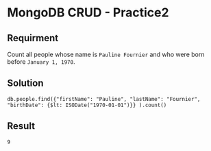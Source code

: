 # MongoDB CRUD - Practice2

## Requirment

Count all people whose name is `Pauline Fournier` and who were born before `January 1, 1970`.

## Solution

```agg
db.people.find({"firstName": "Pauline", "lastName": "Fournier", "birthDate": {$lt: ISODate("1970-01-01")}} ).count()
```

## Result

```result
9
```
